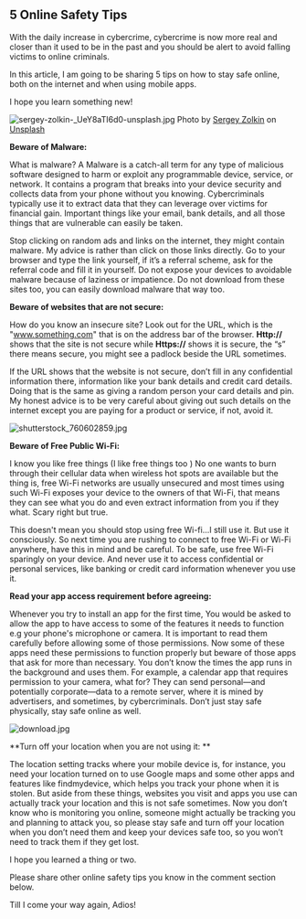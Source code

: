 ## 5 Online Safety Tips

With the daily increase in cybercrime, cybercrime is now more real and closer than it used to be in the past and you should be alert to avoid falling victims to online criminals.

In this article, I am going to be sharing 5 tips on how to stay safe online, both on the internet and when using mobile apps. 

I hope you learn something new!


![sergey-zolkin-_UeY8aTI6d0-unsplash.jpg](https://cdn.hashnode.com/res/hashnode/image/upload/v1605099869642/2VUJZfn92.jpeg)
<span>Photo by <a href="https://unsplash.com/@szolkin?utm_source=unsplash&amp;utm_medium=referral&amp;utm_content=creditCopyText">Sergey Zolkin</a> on <a href="https://unsplash.com/s/photos/online-safety?utm_source=unsplash&amp;utm_medium=referral&amp;utm_content=creditCopyText">Unsplash</a></span>

**Beware of Malware:** 

What is malware? A Malware is a catch-all term for any type of malicious software designed to harm or exploit any programmable device, service, or network. It contains a program that breaks into your device security and collects data from your phone without you knowing. Cybercriminals typically use it to extract data that they can leverage over victims for financial gain. Important things like your email, bank details, and all those things that are vulnerable can easily be taken. 

Stop clicking on random ads and links on the internet, they might contain malware. My advice is rather than click on those links directly. Go to your browser and type the link yourself, if it’s a referral scheme, ask for the referral code and fill it in yourself. Do not expose your devices to avoidable malware because of laziness or impatience. Do not download from these sites too, you can easily download malware that way too.



**Beware of websites that are not secure:** 

How do you know an insecure site? Look out for the URL, which is the "www.something.com" that is on the address bar of the browser. **Http://** shows that the site is not secure while **Https://** shows it is secure, the “s” there means secure, you might see a padlock beside the URL sometimes.

If the URL shows that the website is not secure, don’t fill in any confidential information there, information like your bank details and credit card details. Doing that is the same as giving a random person your card details and pin. My honest advice is to be very careful about giving out such details on the internet except you are paying for a product or service, if not, avoid it.

![shutterstock_760602859.jpg](https://cdn.hashnode.com/res/hashnode/image/upload/v1605023867191/tCBUAzlqr.jpeg) 


**Beware of Free Public Wi-Fi:**  

I know you like free things (I like free things too ) No one wants to burn through their cellular data when wireless hot spots are available but the thing is, free Wi-Fi networks are usually unsecured and most times using such Wi-Fi exposes your device to the owners of that Wi-Fi, that means they can see what you do and even extract information from you if they what. Scary right but true. 

This doesn't mean you should stop using free Wi-fi...I still use it. But use it consciously. So next time you are rushing to connect to free Wi-Fi or Wi-Fi anywhere, have this in mind and be careful. To be safe, use free Wi-Fi sparingly on your device. And never use it to access confidential or personal services, like banking or credit card information whenever you use it.


**Read your app access requirement before agreeing:**

Whenever you try to install an app for the first time, You would be asked to allow the app to have access to some of the features it needs to function e.g your phone's microphone or camera. It is important to read them carefully before allowing some of those permissions. Now some of these apps need these permissions to function properly but beware of those apps that ask for more than necessary. You don’t know the times the app runs in the background and uses them. For example, a calendar app that requires permission to your camera, what for? They can send personal—and potentially corporate—data to a remote server, where it is mined by advertisers, and sometimes, by cybercriminals. Don’t just stay safe physically, stay safe online as well.

![download.jpg](https://cdn.hashnode.com/res/hashnode/image/upload/v1605024152669/HkIIwzsCL.jpeg)


**Turn off your location when you are not using it: **

The location setting tracks where your mobile device is, for instance, you need your location turned on to use Google maps and some other apps and features like findmydevice, which helps you track your phone when it is stolen. But aside from these things, websites you visit and apps you use can actually track your location and this is not safe sometimes. Now you don’t know who is monitoring you online, someone might actually be tracking you and planning to attack you, so please stay safe and turn off your location when you don’t need them and keep your devices safe too, so you won’t need to track them if they get lost.

I hope you learned a thing or two.

Please share other online safety tips you know in the comment section below.

Till I come your way again, Adios!



